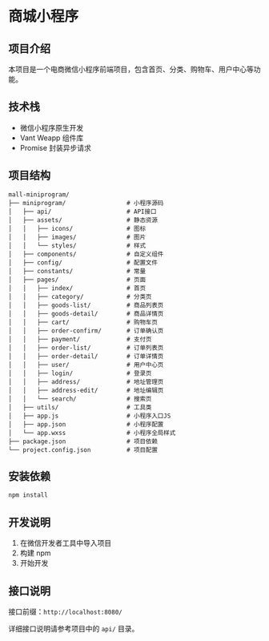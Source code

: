 # 商城小程序

## 项目介绍

本项目是一个电商微信小程序前端项目，包含首页、分类、购物车、用户中心等功能。

## 技术栈

- 微信小程序原生开发
- Vant Weapp 组件库
- Promise 封装异步请求

## 项目结构

```
mall-miniprogram/
├── miniprogram/                 # 小程序源码
│   ├── api/                     # API接口
│   ├── assets/                  # 静态资源
│   │   ├── icons/               # 图标
│   │   ├── images/              # 图片
│   │   └── styles/              # 样式
│   ├── components/              # 自定义组件
│   ├── config/                  # 配置文件
│   ├── constants/               # 常量
│   ├── pages/                   # 页面
│   │   ├── index/               # 首页
│   │   ├── category/            # 分类页
│   │   ├── goods-list/          # 商品列表页
│   │   ├── goods-detail/        # 商品详情页
│   │   ├── cart/                # 购物车页
│   │   ├── order-confirm/       # 订单确认页
│   │   ├── payment/             # 支付页
│   │   ├── order-list/          # 订单列表页
│   │   ├── order-detail/        # 订单详情页
│   │   ├── user/                # 用户中心页
│   │   ├── login/               # 登录页
│   │   ├── address/             # 地址管理页
│   │   ├── address-edit/        # 地址编辑页
│   │   └── search/              # 搜索页
│   ├── utils/                   # 工具类
│   ├── app.js                   # 小程序入口JS
│   ├── app.json                 # 小程序配置
│   └── app.wxss                 # 小程序全局样式
├── package.json                 # 项目依赖
└── project.config.json          # 项目配置
```

## 安装依赖

```bash
npm install
```

## 开发说明

1. 在微信开发者工具中导入项目
2. 构建 npm
3. 开始开发

## 接口说明

接口前缀：`http://localhost:8080/`

详细接口说明请参考项目中的 `api/` 目录。 